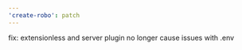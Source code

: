 ```yaml
---
'create-robo': patch
---
```


fix: extensionless and server plugin no longer cause issues with .env
